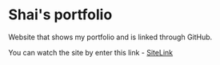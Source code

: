 # Shai's portfolio
Website that shows my portfolio and is linked through GitHub.

You can watch the site by enter this link - [SiteLink](https://portfolio-shai.web.app/)
